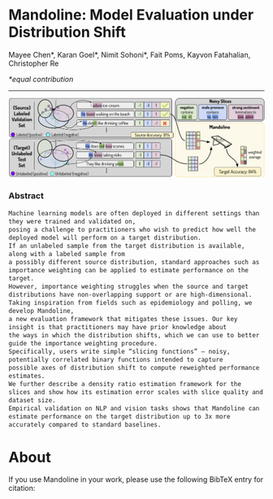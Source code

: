 # Mandoline: Model Evaluation under Distribution Shift

Mayee Chen*, Karan Goel*, Nimit Sohoni*, Fait Poms, Kayvon Fatahalian, Christopher Re 

_*equal contribution_

---

<img src="splash.png" alt="Mandoline splash figure.">


### Abstract
```
Machine learning models are often deployed in different settings than they were trained and validated on, 
posing a challenge to practitioners who wish to predict how well the deployed model will perform on a target distribution. 
If an unlabeled sample from the target distribution is available, along with a labeled sample from 
a possibly different source distribution, standard approaches such as importance weighting can be applied to estimate performance on the target. 
However, importance weighting struggles when the source and target distributions have non-overlapping support or are high-dimensional. 
Taking inspiration from fields such as epidemiology and polling, we develop Mandoline, 
a new evaluation framework that mitigates these issues. Our key insight is that practitioners may have prior knowledge about 
the ways in which the distribution shifts, which we can use to better guide the importance weighting procedure. 
Specifically, users write simple “slicing functions” — noisy, potentially correlated binary functions intended to capture 
possible axes of distribution shift to compute reweighted performance estimates. 
We further describe a density ratio estimation framework for the slices and show how its estimation error scales with slice quality and dataset size. 
Empirical validation on NLP and vision tasks shows that Mandoline can estimate performance on the target distribution up to 3x more accurately compared to standard baselines.
```

# About
If you use Mandoline in your work, please use the following BibTeX entry for citation:
```
```
